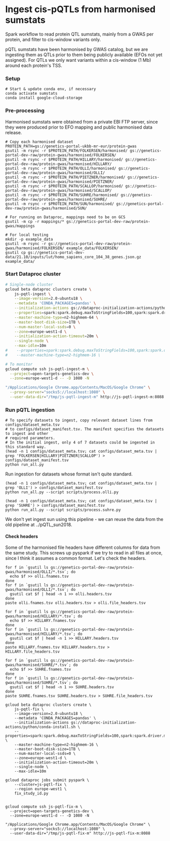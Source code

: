 Ingest cis-pQTLs from harmonised sumstats
======================================================

Spark workflow to read protein QTL sumstats, mainly from a GWAS per protein, and filter to cis-window variants only.

pQTL sumstats have been harmonised by GWAS catalog, but we are ingesting them as QTLs prior to them being publicly available (EFOs not yet assigned). For QTLs we only want variants within a cis-window (1 Mb) around each protein's TSS.

### Setup
```
# Start & update conda env, if necessary
conda activate sumstats
conda install google-cloud-storage
```

### Pre-processing

Harmonised sumstats were obtained from a private EBI FTP server, since they were produced prior to EFO mapping and public harmonised data release.

```
# Copy each harmonised dataset
PROTEIN_PATH=gs://genetics-portal-ukbb-mr-eur/protein-gwas
gsutil -m rsync -r $PROTEIN_PATH/FOLKERSEN/harmonised/ gs://genetics-portal-dev-raw/protein-gwas/harmonised/FOLKERSEN/
gsutil -m rsync -r $PROTEIN_PATH/HILLARY/harmonised/ gs://genetics-portal-dev-raw/protein-gwas/harmonised/HILLARY/
gsutil -m rsync -r $PROTEIN_PATH/OLLI/harmonised/ gs://genetics-portal-dev-raw/protein-gwas/harmonised/OLLI/
gsutil -m rsync -r $PROTEIN_PATH/PIETZNER/harmonised/ gs://genetics-portal-dev-raw/protein-gwas/harmonised/PIETZNER/
gsutil -m rsync -r $PROTEIN_PATH/SCALLOP/harmonised/ gs://genetics-portal-dev-raw/protein-gwas/harmonised/SCALLOP/
gsutil -m rsync -r $PROTEIN_PATH/SUHRE/harmonised/ gs://genetics-portal-dev-raw/protein-gwas/harmonised/SUHRE/
gsutil -m rsync -r $PROTEIN_PATH/SUN/harmonised/ gs://genetics-portal-dev-raw/protein-gwas/harmonised/SUN/

# For running on Dataproc, mappings need to be on GCS
gsutil -m cp -r mappings/* gs://genetics-portal-dev-raw/protein-gwas/mappings

# For local testing
mkdir -p example_data
gsutil -m rsync -r gs://genetics-portal-dev-raw/protein-gwas/harmonised/FOLKERSEN/ example_data/FOLKERSEN/
gsutil cp gs://genetics-portal-dev-data/21.10/inputs/lut/homo_sapiens_core_104_38_genes.json.gz example_data/
```


### Start Dataproc cluster

```bash
# Single-node cluster
gcloud beta dataproc clusters create \
    js-pqtl-ingest \
    --image-version=2.0-ubuntu18 \
    --metadata 'CONDA_PACKAGES=pandas' \
    --initialization-actions gs://dataproc-initialization-actions/python/conda-install.sh \
    --properties=spark:spark.debug.maxToStringFields=100,spark:spark.driver.memory=25g,spark:spark.executor.memory=60g,spark:spark.executor.cores=6,spark:spark.executor.instances=8 \
    --master-machine-type=n2-highmem-64 \
    --master-boot-disk-size=1TB \
    --num-master-local-ssds=0 \
    --zone=europe-west1-d \
    --initialization-action-timeout=20m \
    --single-node \
    --max-idle=10m
#    --properties=spark:spark.debug.maxToStringFields=100,spark:spark.driver.memory=8g,spark:spark.executor.memory=28g,spark:spark.executor.cores=4,spark:spark.executor.instances=3 \
#    --master-machine-type=n2-highmem-16 \

# To monitor
gcloud compute ssh js-pqtl-ingest-m \
  --project=open-targets-genetics-dev \
  --zone=europe-west1-d -- -D 1080 -N

"/Applications/Google Chrome.app/Contents/MacOS/Google Chrome" \
  --proxy-server="socks5://localhost:1080" \
  --user-data-dir="/tmp/js-pqtl-ingest-m" http://js-pqtl-ingest-m:8088
```

### Run pQTL ingestion

```
# To specify datasets to ingest, copy relevant dataset lines from configs/dataset_meta.tsv
# to configs/dataset_manifest.tsv. The manifest specifies the datasets to ingest and other
# required parameters.
# In the initial ingest, only 4 of 7 datasets could be ingested in this standard way.
(head -n 1 configs/dataset_meta.tsv; cat configs/dataset_meta.tsv | grep 'FOLKERSEN|HILLARY|PIETZNER|SCALLOP') > configs/dataset_manifest.tsv
python run_all.py
```

Run ingestion for datasets whose format isn't quite standard.
```
(head -n 1 configs/dataset_meta.tsv; cat configs/dataset_meta.tsv | grep 'OLLI') > configs/dataset_manifest.tsv
python run_all.py --script scripts/process.olli.py 

(head -n 1 configs/dataset_meta.tsv; cat configs/dataset_meta.tsv | grep 'SUHRE') > configs/dataset_manifest.tsv
python run_all.py --script scripts/process.suhre.py 
```

We don't yet ingest sun using this pipeline - we can reuse the data from the old pipeline at ../pQTL_sun2018.


#### Check headers
Some of the harmonised file headers have different columns for data from the same study.
This screws up pyspark if we try to read in all files at once, since I think it assumes
a common format. Let's check the headers.
```
for f in `gsutil ls gs://genetics-portal-dev-raw/protein-gwas/harmonised/OLLI/*.tsv`; do
  echo $f >> olli.fnames.tsv
done
for f in `gsutil ls gs://genetics-portal-dev-raw/protein-gwas/harmonised/OLLI/*.tsv`; do
  gsutil cat $f | head -n 1 >> olli.headers.tsv
done
paste olli.fnames.tsv olli.headers.tsv > olli.file_headers.tsv

for f in `gsutil ls gs://genetics-portal-dev-raw/protein-gwas/harmonised/HILLARY/*.tsv`; do
  echo $f >> HILLARY.fnames.tsv
done
for f in `gsutil ls gs://genetics-portal-dev-raw/protein-gwas/harmonised/HILLARY/*.tsv`; do
  gsutil cat $f | head -n 1 >> HILLARY.headers.tsv
done
paste HILLARY.fnames.tsv HILLARY.headers.tsv > HILLARY.file_headers.tsv

for f in `gsutil ls gs://genetics-portal-dev-raw/protein-gwas/harmonised/SUHRE/*.tsv`; do
  echo $f >> SUHRE.fnames.tsv
done
for f in `gsutil ls gs://genetics-portal-dev-raw/protein-gwas/harmonised/SUHRE/*.tsv`; do
  gsutil cat $f | head -n 1 >> SUHRE.headers.tsv
done
paste SUHRE.fnames.tsv SUHRE.headers.tsv > SUHRE.file_headers.tsv
```


```
gcloud beta dataproc clusters create \
    js-pqtl-fix \
    --image-version=2.0-ubuntu18 \
    --metadata 'CONDA_PACKAGES=pandas' \
    --initialization-actions gs://dataproc-initialization-actions/python/conda-install.sh \
    --properties=spark:spark.debug.maxToStringFields=100,spark:spark.driver.memory=8g,spark:spark.executor.memory=18g,spark:spark.executor.cores=4,spark:spark.executor.instances=3 \
    --master-machine-type=n2-highmem-16 \
    --master-boot-disk-size=1TB \
    --num-master-local-ssds=0 \
    --zone=europe-west1-d \
    --initialization-action-timeout=20m \
    --single-node \
    --max-idle=10m

gcloud dataproc jobs submit pyspark \
    --cluster=js-pqtl-fix \
    --region europe-west1 \
    fix_study_id.py


gcloud compute ssh js-pqtl-fix-m \
  --project=open-targets-genetics-dev \
  --zone=europe-west1-d -- -D 1080 -N

"/Applications/Google Chrome.app/Contents/MacOS/Google Chrome" \
  --proxy-server="socks5://localhost:1080" \
  --user-data-dir="/tmp/js-pqtl-fix-m" http://js-pqtl-fix-m:8088
```
